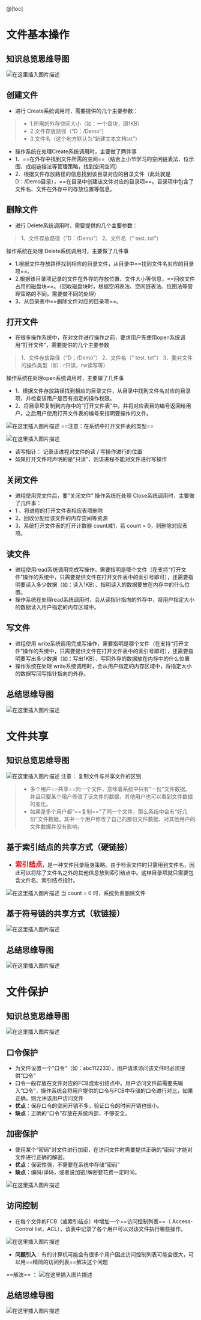 ﻿@[toc]
# 文件基本操作
## 知识总览思维导图
![在这里插入图片描述](https://img-blog.csdnimg.cn/20210714211236160.png?x-oss-process=image/watermark,type_ZmFuZ3poZW5naGVpdGk,shadow_10,text_aHR0cHM6Ly9ibG9nLmNzZG4ubmV0L1F1YW50dW1Zb3U=,size_16,color_FFFFFF,t_70)

## 创建文件
- 进行 Create系统调用时，需要提供的几个主要参数：

> - 1.所需的外存空间大小（如：一个盘块，即1KB）
> - 2.文件存放路径（“D：/Demo”）
> - 3.文件名（这个地方默认为“新建文本文档txt”）

- 操作系统在处理Create系统调用时，主要做了两件事
- 1、==在外存中找到文件所需的空间==（结合上小节学习的空闲链表法、位示图、成组链接法等管理策略，找到空闲空间）
- 2、根据文件存放路径的信息找到该目录对应的目录文件（此处就是D：/Demo目录），==在目录中创建该文件对应的目录项==。目录项中包含了文件名、文件在外存中的存放位置等信息。

## 删除文件
- 进行 Delete系统调用时，需要提供的几个主要参数：

> 1、文件存放路径（“D：/Demo”）
>  2、文件名（“ test. txt”）

操作系统在处理 Delete系统调用时，主要做了几件事
- 1.根据文件存放路径找到相应的目录文件，从目录中==找到文件名对应的目录项==。
- 2.根据该目录项记录的文件在外存的存放位置、文件大小等信息，==回收文件占用的磁盘块==。（回收磁盘块时，根据空闲表法、空闲链表法、位图法等管理策略的不同，需要做不同的处理）
- 3、从目录表中==删除文件对应的目录项==。

## 打开文件
- 在很多操作系统中，在对文件进行操作之前，要求用户先使用open系统调用“打开文件”，需要提供的几个主要参数

> 1、文件存放路径（“D；/Demo”）
>  2、文件名（“ test. txt”）
>   3、要对文件的操作类型（如：r只读，rw读写等）

操作系统在处理open系统调用时，主要做了几件事
- 1、根据文件存放路径找到相应的目录文件，从目录中找到文件名对应的目录项，并检查该用户是否有指定的操作权限。
- 2、将目录项复制到内存中的“打开文件表”中。并将对应表目的编号返回给用户。之后用户使用打开文件表的编号来指明要操作的文件。

![在这里插入图片描述](https://img-blog.csdnimg.cn/20210714212631451.png?x-oss-process=image/watermark,type_ZmFuZ3poZW5naGVpdGk,shadow_10,text_aHR0cHM6Ly9ibG9nLmNzZG4ubmV0L1F1YW50dW1Zb3U=,size_16,color_FFFFFF,t_70)
==注意：在系统中打开文件表的类型==

![在这里插入图片描述](https://img-blog.csdnimg.cn/20210714212854828.png?x-oss-process=image/watermark,type_ZmFuZ3poZW5naGVpdGk,shadow_10,text_aHR0cHM6Ly9ibG9nLmNzZG4ubmV0L1F1YW50dW1Zb3U=,size_16,color_FFFFFF,t_70)

- 读写指针： 记录该进程对文件的读 / 写操作进行的位置
- 如果打开文件时声明的是“只读”，则该进程不能对文件进行写操作

## 关闭文件
- 进程使用完文件后，要“关闭文件”
操作系统在处理 Close系统调用时，主要做了几件事：
- 1 、将进程的打开文件表相应表项删除
- 2、回收分配给该文件的内存空间等资源
- 3、系统打开文件表的打开计数器 count减1，若 count = 0，则删除对应表项。


## 读文件
- 进程使用read系统调用完成写操作。需要指明是哪个文件（在支持“打开文件”操作的系统中，只需要提供文件在打开文件表中的索引号即可），还需要指明要读入多少数据（如：读入1KB）、指明读入的数据要放在内存中的什么位置。
- 操作系统在处理read系统调用时，会从读指针指向的外存中，将用户指定大小的数据读入用户指定的内存区域中。

## 写文件
- 进程使用 write系统调用完成写操作，需要指明是哪个文件（在支持“打开文件”操作的系统中，只需要提供文件在打开文件表中的索引号即可），还需要指明要写出多少数据（如：写出1KB）、写回外存的数据放在内存中的什么位置
- 操作系统在处理 write系统调用时，会从用户指定的内存区域中，将指定大小的数据写回写指针指向的外存。

## 总结思维导图
![在这里插入图片描述](https://img-blog.csdnimg.cn/20210714213852584.png?x-oss-process=image/watermark,type_ZmFuZ3poZW5naGVpdGk,shadow_10,text_aHR0cHM6Ly9ibG9nLmNzZG4ubmV0L1F1YW50dW1Zb3U=,size_16,color_FFFFFF,t_70)
# 文件共享
## 知识总览思维导图
![在这里插入图片描述](https://img-blog.csdnimg.cn/20210714214839928.png?x-oss-process=image/watermark,type_ZmFuZ3poZW5naGVpdGk,shadow_10,text_aHR0cHM6Ly9ibG9nLmNzZG4ubmV0L1F1YW50dW1Zb3U=,size_16,color_FFFFFF,t_70)
注意： 复制文件与共享文件的区别

> - 多个用户==共享==同一个文件，意咪着系统中只有“一份”文件数据。并且只要某个用户修改了该文件的数据，其他用户也可以看到文件数据的变化。
> - 如果是多个用户都“==复制==”了同一个文件，那么系统中会有“好几份”文件数据。其中一个用户修改了自己的那份文件数据，对其他用户的文件数据并没有影响。

## 基于索引结点的共享方式（硬链接）
- <font color=red size=4>**索引结点**</font>，是一种文件目录瘦身策略。由于检索文件时只需用到文件名，因此可以将除了文件名之外的其他信息放到索引结点中。这样目录项就只需要包含文件名、索引结点指针。

![在这里插入图片描述](https://img-blog.csdnimg.cn/2021071421575386.png?x-oss-process=image/watermark,type_ZmFuZ3poZW5naGVpdGk,shadow_10,text_aHR0cHM6Ly9ibG9nLmNzZG4ubmV0L1F1YW50dW1Zb3U=,size_16,color_FFFFFF,t_70)
当 count = 0 时，系统负责删除文件

## 基于符号链的共享方式（软链接）
![在这里插入图片描述](https://img-blog.csdnimg.cn/20210714220111890.png?x-oss-process=image/watermark,type_ZmFuZ3poZW5naGVpdGk,shadow_10,text_aHR0cHM6Ly9ibG9nLmNzZG4ubmV0L1F1YW50dW1Zb3U=,size_16,color_FFFFFF,t_70)
## 总结思维导图
![在这里插入图片描述](https://img-blog.csdnimg.cn/20210714220417420.png?x-oss-process=image/watermark,type_ZmFuZ3poZW5naGVpdGk,shadow_10,text_aHR0cHM6Ly9ibG9nLmNzZG4ubmV0L1F1YW50dW1Zb3U=,size_16,color_FFFFFF,t_70)
# 文件保护
## 知识总览思维导图
![在这里插入图片描述](https://img-blog.csdnimg.cn/2021071508445793.png?x-oss-process=image/watermark,type_ZmFuZ3poZW5naGVpdGk,shadow_10,text_aHR0cHM6Ly9ibG9nLmNzZG4ubmV0L1F1YW50dW1Zb3U=,size_16,color_FFFFFF,t_70)
## 口令保护
-  为文件设置一个“口令”（如：abc112233），用户请求访问该文件时必须提供“口令”
- 口令一般存放在文件对应的FCB或索引结点中。用户访问文件前需要先输入“口令”，操作系统会将用户提供的口令与FCB中存储的口令进行对比，如果正确，则允许该用户访问文件
- **优点**：保存口令的空间开销不多，验证口令的时间开销也很小。
- **缺点**：正确的“口令”存放在系统内部，不够安全。

## 加密保护
- 使用某个“密码”对文件进行加密，在访问文件时需要提供正确的“密码”才能对文件进行正确的解密。
- **优点**：保密性强，不需要在系统中存储“密码”
- **缺点**：编码/译码，或者说加密/解密要花费一定时间。

![在这里插入图片描述](https://img-blog.csdnimg.cn/20210715085821544.png?x-oss-process=image/watermark,type_ZmFuZ3poZW5naGVpdGk,shadow_10,text_aHR0cHM6Ly9ibG9nLmNzZG4ubmV0L1F1YW50dW1Zb3U=,size_16,color_FFFFFF,t_70)
## 访问控制
- 在每个文件的FCB（或索引结点）中增加一个==访问控制列表==（ Access-Control list，ACL），该表中记录了各个用户可以对该文件执行哪些操作。

![在这里插入图片描述](https://img-blog.csdnimg.cn/2021071509020070.png?x-oss-process=image/watermark,type_ZmFuZ3poZW5naGVpdGk,shadow_10,text_aHR0cHM6Ly9ibG9nLmNzZG4ubmV0L1F1YW50dW1Zb3U=,size_16,color_FFFFFF,t_70)
- **问题引入**：有的计算机可能会有很多个用户因此访问控制列表可能会很大，可以用==精简的访问列表==解决这个问题

==解法== ：
![在这里插入图片描述](https://img-blog.csdnimg.cn/20210715090809841.png?x-oss-process=image/watermark,type_ZmFuZ3poZW5naGVpdGk,shadow_10,text_aHR0cHM6Ly9ibG9nLmNzZG4ubmV0L1F1YW50dW1Zb3U=,size_16,color_FFFFFF,t_70)
## 总结思维导图
![在这里插入图片描述](https://img-blog.csdnimg.cn/20210715091205217.png?x-oss-process=image/watermark,type_ZmFuZ3poZW5naGVpdGk,shadow_10,text_aHR0cHM6Ly9ibG9nLmNzZG4ubmV0L1F1YW50dW1Zb3U=,size_16,color_FFFFFF,t_70)

